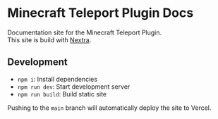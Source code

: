 # Minecraft Teleport Plugin Docs

Documentation site for the Minecraft Teleport Plugin.  
This site is build with [Nextra](https://nextra.site/).

## Development

- `npm i`: Install dependencies
- `npm run dev`: Start development server
- `npm run build`: Build static site

Pushing to the `main` branch will automatically deploy the site to Vercel.
